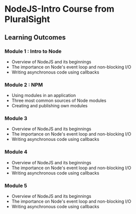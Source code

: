 # NodeJS-Intro Course from PluralSight

## Learning Outcomes

### Module 1 : Intro to Node
- Overview of NodeJS and its beginnings
- The importance on Node's event loop and non-blocking I/O
- Writing asynchronous code using callbacks

### Module 2 : NPM
- Using modules in an application
- Three most common sources of Node modules
- Creating and publishing own modules

### Module 3 
- Overview of NodeJS and its beginnings
- The importance on Node's event loop and non-blocking I/O
- Writing asynchronous code using callbacks

### Module 4
- Overview of NodeJS and its beginnings
- The importance on Node's event loop and non-blocking I/O
- Writing asynchronous code using callbacks

### Module 5
- Overview of NodeJS and its beginnings
- The importance on Node's event loop and non-blocking I/O
- Writing asynchronous code using callbacks
